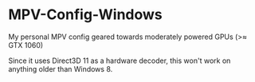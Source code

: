 # MPV-Config-Windows
My personal MPV config geared towards moderately powered GPUs (>≈ GTX 1060)

Since it uses Direct3D 11 as a hardware decoder, this won't work on anything older than Windows 8.

